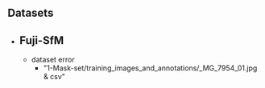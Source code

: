 ## Datasets
 - ## Fuji-SfM
   - dataset error
     - "1-Mask-set/training_images_and_annotations/_MG_7954_01.jpg & csv"